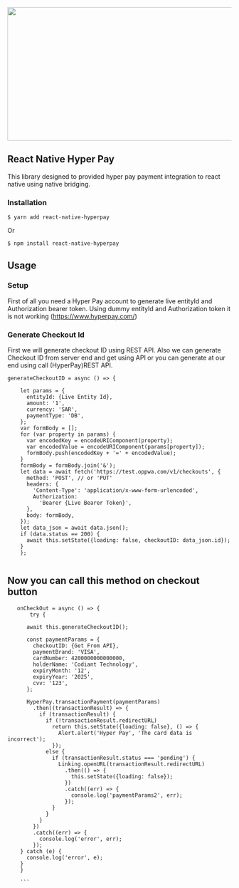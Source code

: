 
<p align="center">
<img  width="600" height="300" src="https://github.com/codianttechnology/react-native-hyperpay/blob/main/react-native-hyperpay.png">
  </p>
  
## React Native Hyper Pay
  
  This library designed to provided hyper pay payment integration to react native using native bridging.
  
### Installation

`$ yarn add react-native-hyperpay`

Or

`$ npm install react-native-hyperpay`

## Usage

### Setup

First of all you need a Hyper Pay account to generate live entityId and Authorization bearer token. Using dummy entityId and Authorization token it is not working (https://www.hyperpay.com/)


### Generate Checkout Id

First we will generate checkout ID using REST API. Also we can generate Checkout ID from server end and get using API or you can generate at our end using call (HyperPay)REST API.
``` 
generateCheckoutID = async () => {
    
    let params = {
      entityId: {Live Entity Id},
      amount: '1',
      currency: 'SAR',
      paymentType: 'DB',
    };
    var formBody = [];
    for (var property in params) {
      var encodedKey = encodeURIComponent(property);
      var encodedValue = encodeURIComponent(params[property]);
      formBody.push(encodedKey + '=' + encodedValue);
    }
    formBody = formBody.join('&');
    let data = await fetch('https://test.oppwa.com/v1/checkouts', {
      method: 'POST', // or 'PUT'
      headers: {
        'Content-Type': 'application/x-www-form-urlencoded',
        Authorization:
          'Bearer {Live Bearer Token}',
      },
      body: formBody,
    });
    let data_json = await data.json();
    if (data.status == 200) {
      await this.setState({loading: false, checkoutID: data_json.id});
    } 
    }; 
    
 ```
    
## Now you can call this method on checkout button


```  
   onCheckOut = async () => {
       try {
     
      await this.generateCheckoutID();
      
      const paymentParams = {
        checkoutID: {Get From API},
        paymentBrand: 'VISA',
        cardNumber: 4200000000000000,
        holderName: 'Codiant Technology',
        expiryMonth: '12',
        expiryYear: '2025',
        cvv: '123',
      };

      HyperPay.transactionPayment(paymentParams)
        .then((transactionResult) => {
          if (transactionResult) {
            if (!transactionResult.redirectURL)
              return this.setState({loading: false}, () => {
                Alert.alert('Hyper Pay', 'The card data is incorrect');
              });
            else {
              if (transactionResult.status === 'pending') {
                Linking.openURL(transactionResult.redirectURL)
                  .then(() => {
                    this.setState({loading: false});
                  })
                  .catch((err) => {
                    console.log('paymentParams2', err);
                  });
              }
            }
          }
        })
        .catch((err) => {
          console.log('error', err);
        });
    } catch (e) {
      console.log('error', e);
    }
    } 
    
    ```
